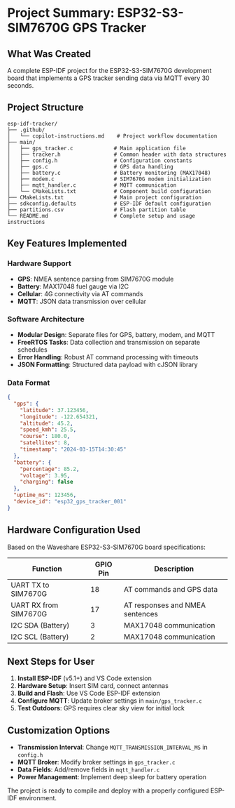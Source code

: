 # Project Summary: ESP32-S3-SIM7670G GPS Tracker

## What Was Created

A complete ESP-IDF project for the ESP32-S3-SIM7670G development board that implements a GPS tracker sending data via MQTT every 30 seconds.

## Project Structure

```
esp-idf-tracker/
├── .github/
│   └── copilot-instructions.md    # Project workflow documentation
├── main/
│   ├── gps_tracker.c             # Main application file
│   ├── tracker.h                 # Common header with data structures
│   ├── config.h                  # Configuration constants
│   ├── gps.c                     # GPS data handling
│   ├── battery.c                 # Battery monitoring (MAX17048)
│   ├── modem.c                   # SIM7670G modem initialization
│   ├── mqtt_handler.c            # MQTT communication
│   └── CMakeLists.txt            # Component build configuration
├── CMakeLists.txt                # Main project configuration
├── sdkconfig.defaults            # ESP-IDF default configuration
├── partitions.csv                # Flash partition table
└── README.md                     # Complete setup and usage instructions
```

## Key Features Implemented

### Hardware Support
- **GPS**: NMEA sentence parsing from SIM7670G module
- **Battery**: MAX17048 fuel gauge via I2C
- **Cellular**: 4G connectivity via AT commands
- **MQTT**: JSON data transmission over cellular

### Software Architecture
- **Modular Design**: Separate files for GPS, battery, modem, and MQTT
- **FreeRTOS Tasks**: Data collection and transmission on separate schedules
- **Error Handling**: Robust AT command processing with timeouts
- **JSON Formatting**: Structured data payload with cJSON library

### Data Format
```json
{
  "gps": {
    "latitude": 37.123456,
    "longitude": -122.654321,
    "altitude": 45.2,
    "speed_kmh": 25.5,
    "course": 180.0,
    "satellites": 8,
    "timestamp": "2024-03-15T14:30:45"
  },
  "battery": {
    "percentage": 85.2,
    "voltage": 3.95,
    "charging": false
  },
  "uptime_ms": 123456,
  "device_id": "esp32_gps_tracker_001"
}
```

## Hardware Configuration Used

Based on the Waveshare ESP32-S3-SIM7670G board specifications:

| Function | GPIO Pin | Description |
|----------|----------|-------------|
| UART TX to SIM7670G | 18 | AT commands and GPS data |
| UART RX from SIM7670G | 17 | AT responses and NMEA sentences |
| I2C SDA (Battery) | 3 | MAX17048 communication |
| I2C SCL (Battery) | 2 | MAX17048 communication |

## Next Steps for User

1. **Install ESP-IDF** (v5.1+) and VS Code extension
2. **Hardware Setup**: Insert SIM card, connect antennas
3. **Build and Flash**: Use VS Code ESP-IDF extension
4. **Configure MQTT**: Update broker settings in `main/gps_tracker.c`
5. **Test Outdoors**: GPS requires clear sky view for initial lock

## Customization Options

- **Transmission Interval**: Change `MQTT_TRANSMISSION_INTERVAL_MS` in `config.h`
- **MQTT Broker**: Modify broker settings in `gps_tracker.c`
- **Data Fields**: Add/remove fields in `mqtt_handler.c`
- **Power Management**: Implement deep sleep for battery operation

The project is ready to compile and deploy with a properly configured ESP-IDF environment.